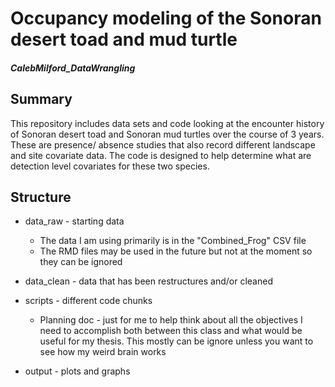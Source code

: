 # Occupancy modeling of the Sonoran desert toad and mud turtle

##### CalebMilford_DataWrangling

## Summary

This repository includes data sets and code looking at the encounter history of Sonoran desert toad and Sonoran mud turtles over the course of 3 years. These are presence/ absence studies that also record different landscape and site covariate data. The code is designed to help determine what are detection level covariates for these two species.

## Structure

-   data_raw - starting data

    -   The data I am using primarily is in the "Combined_Frog" CSV file
    -   The RMD files may be used in the future but not at the moment so they can be ignored

-   data_clean - data that has been restructures and/or cleaned

-   scripts - different code chunks

    -   Planning doc - just for me to help think about all the objectives I need to accomplish both between this class and what would be useful for my thesis. This mostly can be ignore unless you want to see how my weird brain works

-   output - plots and graphs
